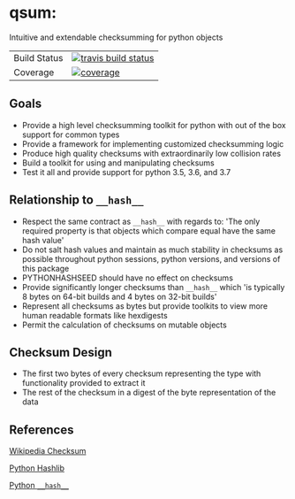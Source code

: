 # qsum: 
Intuitive and extendable checksumming for python objects

<table>
<tr>
  <td>Build Status</td>
  <td>
    <a href="https://travis-ci.org/QCoding/qsum">
    <img src="https://travis-ci.org/QCoding/qsum.svg?branch=master" alt="travis build status" />
    </a>
</tr>
<tr>
 <td>Coverage</td>
  <td>
    <a href="https://codecov.io/gh/QCoding/qsum">
    <img src="https://codecov.io/github/QCoding/qsum/coverage.svg?branch=master" alt="coverage" />
    </a>
  </td>
</tr>
</table>

## Goals
* Provide a high level checksumming toolkit for python with out of the box support for common types
* Provide a framework for implementing customized checksumming logic
* Produce high quality checksums with extraordinarily low collision rates
* Build a toolkit for using and manipulating checksums
* Test it all and provide support for python 3.5, 3.6, and 3.7

## Relationship to `__hash__`
* Respect the same contract as `__hash__` with regards to: 'The only required property is that objects which compare equal have the same hash value'
* Do not salt hash values and maintain as much stability in checksums as possible throughout python sessions, python versions, and versions of this package
* PYTHONHASHSEED should have no effect on checksums
* Provide significantly longer checksums than `__hash__` which 'is typically 8 bytes on 64-bit builds and 4 bytes on 32-bit builds'
* Represent all checksums as bytes but provide toolkits to view more human readable formats like hexdigests
* Permit the calculation of checksums on mutable objects

## Checksum Design
* The first two bytes of every checksum representing the type with functionality provided to extract it
* The rest of the checksum in a digest of the byte representation of the data

## References
[Wikipedia Checksum](https://en.wikipedia.org/wiki/Checksum)

[Python Hashlib](https://docs.python.org/3/library/hashlib.html)

[Python `__hash__`](https://docs.python.org/3/reference/datamodel.html#object.__hash__)
